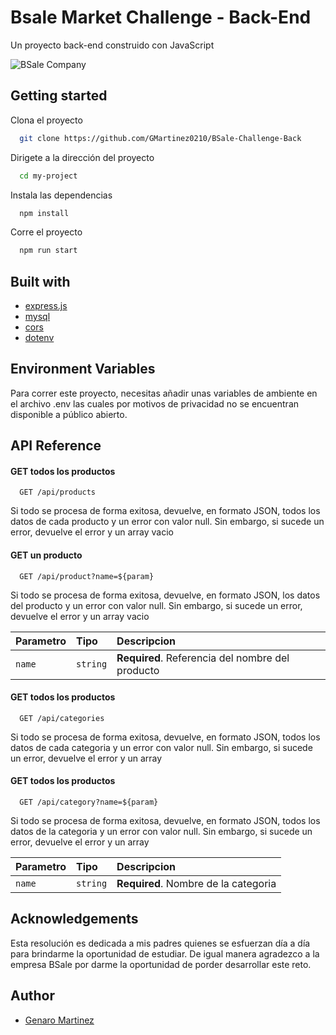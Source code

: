 
# Bsale Market Challenge - Back-End

Un proyecto back-end construido con JavaScript


![BSale Company](https://www.nutricion-chile.com/wp-content/uploads/2020/03/bsale-ok.png)


## Getting started

Clona el proyecto

```bash
  git clone https://github.com/GMartinez0210/BSale-Challenge-Back
```

Dirigete a la dirección del proyecto

```bash
  cd my-project
```

Instala las dependencias

```bash
  npm install
```

Corre el proyecto

```bash
  npm run start
```


## Built with

- [express.js](https://www.npmjs.com/package/express)
- [mysql](https://www.npmjs.com/package/mysql)
- [cors](https://www.npmjs.com/package/cors)
- [dotenv](https://www.npmjs.com/package/dotenv)


## Environment Variables

Para correr este proyecto, necesitas añadir unas variables de ambiente en el archivo .env las cuales por motivos de privacidad no se encuentran disponible a público abierto.


## API Reference


#### GET todos los productos 

```http
  GET /api/products
```

Si todo se procesa de forma exitosa, devuelve, en formato JSON, todos los datos de cada producto y un error con valor null. Sin embargo, si sucede un error, devuelve el error y un array vacio


#### GET un producto

```http
  GET /api/product?name=${param}
```
Si todo se procesa de forma exitosa, devuelve, en formato JSON, los datos del producto y un error con valor null. Sin embargo, si sucede un error, devuelve el error y un array vacio

| Parametro | Tipo     | Descripcion                       |
| :-------- | :------- | :-------------------------------- |
| `name` | `string` | **Required**. Referencia del nombre del producto  |


#### GET todos los productos

```http
  GET /api/categories
```
Si todo se procesa de forma exitosa, devuelve, en formato JSON, todos los datos de cada categoria y un error con valor null. Sin embargo, si sucede un error, devuelve el error y un array



#### GET todos los productos

```http
  GET /api/category?name=${param}
```
Si todo se procesa de forma exitosa, devuelve, en formato JSON, todos los datos de la categoria y un error con valor null. Sin embargo, si sucede un error, devuelve el error y un array


| Parametro | Tipo     | Descripcion                       |
| :-------- | :------- | :-------------------------------- |
| `name` | `string` | **Required**. Nombre de la categoria |


## Acknowledgements

Esta resolución es dedicada a mis padres quienes se esfuerzan día a día para brindarme la oportunidad de estudiar. De igual manera agradezco a la empresa BSale por darme la oportunidad de porder desarrollar este reto.


## Author

- [Genaro Martinez](https://github.com/GMartinez0210)

